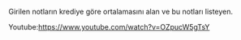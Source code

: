 Girilen notların krediye göre ortalamasını alan ve bu notları listeyen.

Youtube:https://www.youtube.com/watch?v=OZpucW5gTsY
